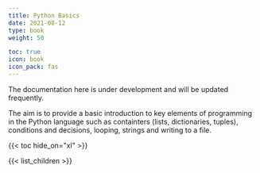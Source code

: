 ```yaml
---
title: Python Basics
date: 2021-08-12
type: book
weight: 50

toc: true
icon: book
icon_pack: fas
---
```


The documentation here is under development and will be updated frequently.

The aim is to provide a basic introduction to key elements of
programming in the Python language such as containters (lists,
dictionaries, tuples), conditions and decisions, looping, strings and
writing to a file. 


 {{< toc hide_on="xl" >}}

{{< list_children >}}


